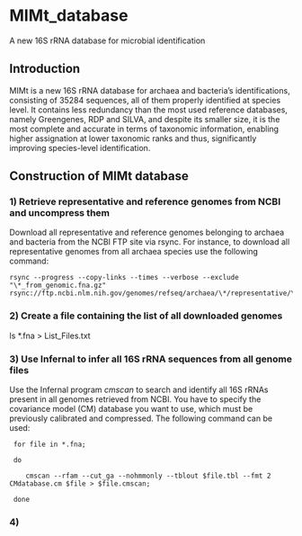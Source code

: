 # MIMt_database
A new 16S rRNA database for microbial identification

## Introduction
MIMt is a new 16S rRNA database for archaea and bacteria’s identifications, consisting of 35284 sequences, all of them properly identified at species level. It contains less redundancy than the most used reference databases, namely Greengenes, RDP and SILVA, and despite its smaller size, it is the most complete and accurate in terms of taxonomic information, enabling higher assignation at lower taxonomic ranks and thus, significantly improving species-level identification.

## Construction of MIMt database
### 1) Retrieve representative and reference genomes from NCBI and uncompress them
Download all representative and reference genomes belonging to archaea and bacteria from the NCBI FTP site via rsync. For instance, to download all representative genomes from all archaea species use the following command:

    rsync --progress --copy-links --times --verbose --exclude "\*_from_genomic.fna.gz" rsync://ftp.ncbi.nlm.nih.gov/genomes/refseq/archaea/\*/representative/\*/\*_genomic.fna.gz 

### 2) Create a file containing the list of all downloaded genomes 

ls \*.fna > List_Files.txt 

### 3) Use Infernal to infer all 16S rRNA sequences from all genome files
Use the Infernal program _cmscan_ to search and identify all 16S rRNAs present in all genomes retrieved from NCBI. You have to specify the covariance model (CM) database you want to use, which must be previously calibrated and compressed. The following command can be used:

     for file in *.fna;

     do
	
        cmscan --rfam --cut_ga --nohmmonly --tblout $file.tbl --fmt 2 CMdatabase.cm $file > $file.cmscan;

     done

### 4) 
